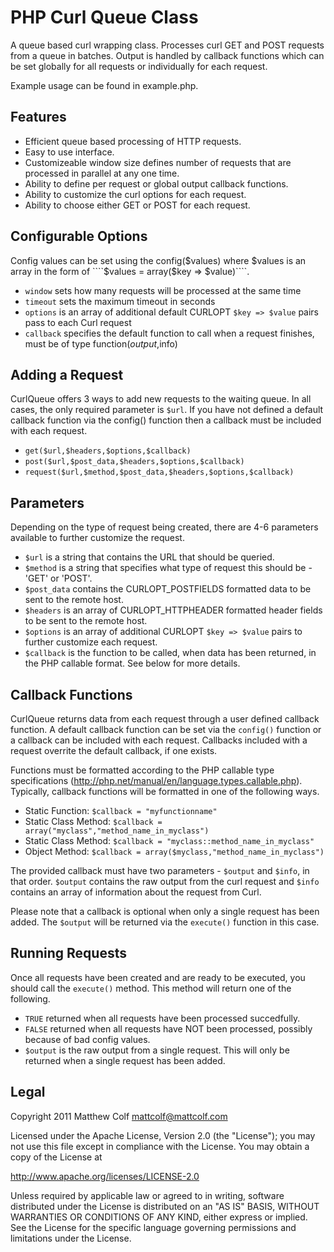 PHP Curl Queue Class
====================

A queue based curl wrapping class. Processes curl GET and POST requests from a queue in batches. Output is handled by callback functions which can be set globally for all requests or individually for each request.

Example usage can be found in example.php.

Features
--------

- Efficient queue based processing of HTTP requests.
- Easy to use interface.
- Customizeable window size defines number of requests that are processed in parallel at any one time.
- Ability to define per request or global output callback functions.
- Ability to customize the curl options for each request.
- Ability to choose either GET or POST for each request.


Configurable Options
--------------------

Config values can be set using the config($values) where $values is an array in the form of ````$values = array($key => $value)````.

- ```window``` sets how many requests will be processed at the same time
- ```timeout``` sets the maximum timeout in seconds
- ```options``` is an array of additional default CURLOPT ```$key => $value``` pairs pass to each Curl request
- ```callback``` specifies the default function to call when a request finishes, must be of type function($output,$info)

Adding a Request
----------------

CurlQueue offers 3 ways to add new requests to the waiting queue. In all cases, the only required parameter is ```$url```. If you have not defined a default callback function via the config() function then a callback must be included with each request.

- ```get($url,$headers,$options,$callback)```
- ```post($url,$post_data,$headers,$options,$callback)```
- ```request($url,$method,$post_data,$headers,$options,$callback)```

Parameters
----------

Depending on the type of request being created, there are 4-6 parameters available to further customize the request.

- ```$url``` is a string that contains the URL that should be queried.
- ```$method``` is a string that specifies what type of request this should be - 'GET' or 'POST'.
- ```$post_data``` contains the CURLOPT_POSTFIELDS formatted data to be sent to the remote host.
- ```$headers``` is an array of CURLOPT_HTTPHEADER formatted header fields to be sent to the remote host.
- ```$options``` is an array of additional CURLOPT ```$key => $value``` pairs to further customize each request.
- ```$callback``` is the function to be called, when data has been returned, in the PHP callable format. See below for more details.

Callback Functions
------------------

CurlQueue returns data from each request through a user defined callback function. A default callback function can be set via the ```config()``` function or a callback can be included with each request. Callbacks included with a request overrite the default callback, if one exists.

Functions must be formatted according to the PHP callable type specifications (http://php.net/manual/en/language.types.callable.php). Typically, callback functions will be formatted in one of the following ways.

- Static Function: ```$callback = "myfunctionname"```
- Static Class Method: ```$callback = array("myclass","method_name_in_myclass")```
- Static Class Method: ```$callback = "myclass::method_name_in_myclass"```
- Object Method: ```$callback = array($myclass,"method_name_in_myclass")```

The provided callback must have two parameters - ```$output``` and ```$info```, in that order. ```$output``` contains the raw output from the curl request and ```$info``` contains an array of information about the request from Curl.

Please note that a callback is optional when only a single request has been added. The ```$output``` will be returned via the ```execute()``` function in this case.

Running Requests
----------------

Once all requests have been created and are ready to be executed, you should call the ```execute()``` method. This method will return one of the following.

- ```TRUE``` returned when all requests have been processed succedfully.
- ```FALSE``` returned when all requests have NOT been processed, possibly because of bad config values.
- ```$output``` is the raw output from a single request. This will only be returned when a single request has been added.

Legal
-----

Copyright 2011 Matthew Colf mattcolf@mattcolf.com

Licensed under the Apache License, Version 2.0 (the "License"); you may not use this file except in compliance with the License. You may obtain a copy of the License at

http://www.apache.org/licenses/LICENSE-2.0

Unless required by applicable law or agreed to in writing, software distributed under the License is distributed on an "AS IS" BASIS, WITHOUT WARRANTIES OR CONDITIONS OF ANY KIND, either express or implied. See the License for the specific language governing permissions and limitations under the License.